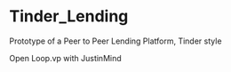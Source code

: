 # Tinder_Lending
Prototype of a Peer to Peer Lending Platform, Tinder style

Open Loop.vp with JustinMind

